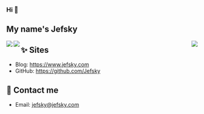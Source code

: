 ### Hi  👋
## My name's Jefsky
<!--
**Jefsky/jefsky** is a ✨ _special_ ✨ repository because its `README.md` (this file) appears on your GitHub profile.

Here are some ideas to get you started:

- 🔭 I’m currently working on ...
- 🌱 I’m currently learning ...
- 👯 I’m looking to collaborate on ...
- 🤔 I’m looking for help with ...
- 💬 Ask me about ...
- 📫 How to reach me: ...
- 😄 Pronouns: ...
- ⚡ Fun fact: ...
-->
<img align="left" src="https://github-readme-stats.vercel.app/api?username=jefsky&show_icons=true&theme=dracula">
<img align="right" src="https://github-readme-stats.vercel.app/api/top-langs/?username=jefsky">
<img align="left" src="https://github-readme-stats.vercel.app/api/pin/?username=jefsky&repo=findHouseByMap">

## ✨ Sites

- Blog: <https://www.jefsky.com>
- GitHub: <https://github.com/Jefsky>

## 💬 Contact me

- Email: <jefsky@jefsky.com>


